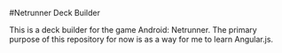 #Netrunner Deck Builder

This is a deck builder for the game Android: Netrunner. The primary purpose of this repository for now is as a way for me to learn Angular.js.
